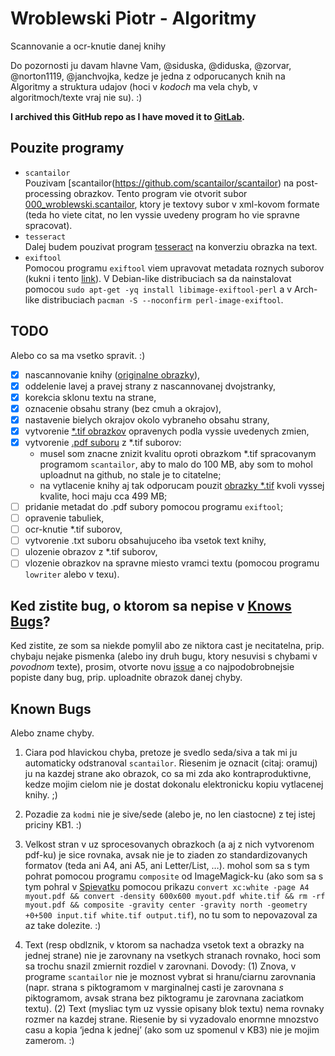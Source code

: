 # Wroblewski Piotr - Algoritmy
Scannovanie a ocr-knutie danej knihy

Do pozornosti ju davam hlavne Vam, @siduska, @diduska, @zorvar, @norton1119, @janchvojka, kedze je jedna z odporucanych knih na Algoritmy a struktura udajov (hoci v *kodoch* ma vela chyb, v algoritmoch/texte vraj nie su). :)

**I archived this GitHub repo as I have moved it to [GitLab](https://gitlab.com/tukusejssirs/Wroblewski_Piotr_-_Algoritmy).**

## Pouzite programy
- `scantailor`<br>
  Pouzivam [scantailor(https://github.com/scantailor/scantailor) na post-processing obrazkov. Tento program vie otvorit subor [000_wroblewski.scantailor](scantailor/000_wroblewski.scantailor), ktory je textovy subor v xml-kovom formate (teda ho viete citat, no len vyssie uvedeny program ho vie spravne spracovat).
- `tesseract`<br>
  Dalej budem pouzivat program [tesseract](https://code.google.com/p/tesseract-ocr/) na konverziu obrazka na text.
- `exiftool`<br>
  Pomocou programu `exiftool` viem upravovat metadata roznych suborov (kukni i tento [link](http://askubuntu.com/questions/27381/how-to-edit-pdf-metadata-from-command-line)). V Debian-like distribuciach sa da nainstalovat pomocou `sudo apt-get -yq install libimage-exiftool-perl` a v Arch-like distribuciach `pacman -S --noconfirm perl-image-exiftool`.

## TODO

Alebo co sa ma vsetko spravit. :)

- [x] nascannovanie knihy ([originalne obrazky](scan_orig_jpg)),
- [x] oddelenie lavej a pravej strany z nascannovanej dvojstranky,
- [x] korekcia sklonu textu na strane,
- [x] oznacenie obsahu strany (bez cmuh a okrajov),
- [x] nastavenie bielych okrajov okolo vybraneho obsahu strany,
- [x] vytvorenie [*.tif obrazkov](scantailor/out) opravenych podla vyssie uvedenych zmien,
- [x] vytvorenie [.pdf suboru](pdf_output) z *.tif suborov:
  - musel som znacne znizit kvalitu oproti obrazkom *.tif spracovanym programom `scantailor`, aby to malo do 100 MB, aby som to mohol uploadnut na github, no stale je to citatelne;
  - na vytlacenie knihy aj tak odporucam pouzit [obrazky *.tif](scantailor/out) kvoli vyssej kvalite, hoci maju cca 499 MB;
- [ ] pridanie metadat do .pdf subory pomocou programu `exiftool`;
- [ ] opravenie tabuliek,
- [ ] ocr-knutie *.tif suborov,
- [ ] vytvorenie .txt suboru obsahujuceho iba vsetok text knihy,
- [ ] ulozenie obrazov z *.tif suborov,
- [ ] vlozenie obrazkov na spravne miesto vramci textu (pomocou programu `lowriter` alebo v texu).

## Ked zistite bug, o ktorom sa nepise v [Knows Bugs](https://github.com/tukusejssirs/Wroblewski_Piotr_-_Algoritmy/blob/master/readme.md#known-bugs)?
Ked zistite, ze som sa niekde pomylil abo ze niktora cast je necitatelna, prip. chybaju nejake pismenka (alebo iny druh bugu, ktory nesuvisi s chybami v *povodnom* texte), prosim, otvorte novu [issue](https://github.com/tukusejssirs/Wroblewski_Piotr_-_Algoritmy/issues) a co najpodobrobnejsie popiste dany bug, prip. uploadnite obrazok danej chyby.

## Known Bugs
Alebo zname chyby.

1. Ciara pod hlavickou chyba, pretoze je svedlo seda/siva a tak mi ju automaticky odstranoval `scantailor`. Riesenim je oznacit (citaj: oramuj) ju na kazdej strane ako obrazok, co sa mi zda ako kontraproduktivne, kedze mojim cielom nie je dostat dokonalu elektronicku kopiu vytlacenej knihy. ;)

2. Pozadie za `kodmi` nie je sive/sede (alebo je, no len ciastocne) z tej istej priciny KB1. :)

3. Velkost stran v uz sprocesovanych obrazkoch (a aj z nich vytvorenom pdf-ku) je sice rovnaka, avsak nie je to ziaden zo standardizovanych formatov (teda ani A4, ani A5, ani Letter/List, …). mohol som sa s tym pohrat pomocou programu `composite` od ImageMagick-ku (ako som sa s tym pohral v [Spievatku](https://github.com/tukusejssirs/eSpievatko/raw/master/spievatko_0.1.3.pdf) pomocou prikazu `convert xc:white -page A4 myout.pdf && convert -density 600x600 myout.pdf white.tif && rm -rf myout.pdf && composite -gravity center -gravity north -geometry +0+500 input.tif white.tif output.tif`), no tu som to nepovazoval za az take dolezite. :)

4. Text (resp obdlznik, v ktorom sa nachadza vsetok text a obrazky na jednej strane) nie je zarovnany na vsetkych stranach rovnako, hoci som sa trochu snazil zmiernit rozdiel v zarovnani. Dovody: (1) Znova, v programe `scantailor` nie je moznost vybrat si hranu/ciarnu zarovnania (napr. strana s piktogramom v marginalnej casti je zarovnana *s* piktogramom, avsak strana bez piktogramu je zarovnana zaciatkom textu). (2) Text (mysliac tym uz vyssie opisany blok textu) nema rovnaky rozmer na kazdej strane. Riesenie by si vyzadovalo enormne mnozstvo casu a kopia ‘jedna k jednej’ (ako som uz spomenul v KB3) nie je mojim zamerom. :)
